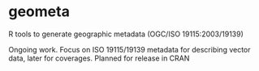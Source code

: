 # geometa
R tools to generate geographic metadata (OGC/ISO 19115:2003/19139)

Ongoing work. Focus on ISO 19115/19139 metadata for describing vector data, later for coverages.
Planned for release in CRAN
